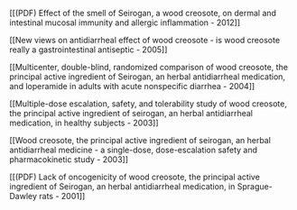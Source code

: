 
[[(PDF) Effect of the smell of Seirogan, a wood creosote, on dermal and intestinal mucosal immunity and allergic inflammation - 2012]]

[[New views on antidiarrheal effect of wood creosote - is wood creosote really a gastrointestinal antiseptic - 2005]]

[[Multicenter, double-blind, randomized comparison of wood creosote, the principal active ingredient of Seirogan, an herbal antidiarrheal medication, and loperamide in adults with acute nonspecific diarrhea - 2004]]

[[Multiple-dose escalation, safety, and tolerability study of wood creosote, the principal active ingredient of seirogan, an herbal antidiarrheal medication, in healthy subjects - 2003]]

[[Wood creosote, the principal active ingredient of seirogan, an herbal antidiarrheal medicine - a single-dose, dose-escalation safety and pharmacokinetic study - 2003]]

[[(PDF) Lack of oncogenicity of wood creosote, the principal active ingredient of Seirogan, an herbal antidiarrheal medication, in Sprague-Dawley rats - 2001]]
